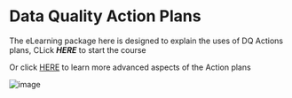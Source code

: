 # Data Quality Action Plans

The eLearning package here is designed to explain the uses of DQ Actions plans, CLick **_HERE_** to start the course

Or click [HERE](how_to_advanced_1) to learn more advanced aspects of the Action plans

![image](https://user-images.githubusercontent.com/92517253/194820571-c2390719-b167-4cb2-b336-04ad851cbdec.png)
